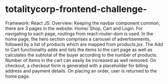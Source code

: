 # totalitycorp-frontend-challenge-
Framework: React JS.
Overview:
Keeping the navbar component common, there are 3 pages in the website: Home/ Shop, Cart and Login. 
For navigating to each page, routings from react-router-dom is used.
In the home page, the hero section comprises a carousel of advertisements, followed by a list of products which are mapped from products.jsx. 
The Add to Cart functionality adds and lists the items to the cart page as well as calculates the subtotal of the buyer according to the number of products. 
Number of Items in the cart can easily be increased as well removed.
On checkout, a checkout form is generated with a placeholder for billing address and payment details. 
On placing an order, user is returned to the home page.

